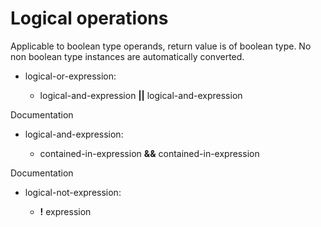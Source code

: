 <div id="logical-operations" class="section level1">

Logical operations
==================

Applicable to boolean type operands, return value is of boolean type. No
non boolean type instances are automatically converted.

-   logical-or-expression:

    -   logical-and-expression **||** logical-and-expression

Documentation

-   logical-and-expression:

    -   contained-in-expression **&&** contained-in-expression

Documentation

-   logical-not-expression:

    -   **!** expression

</div>
